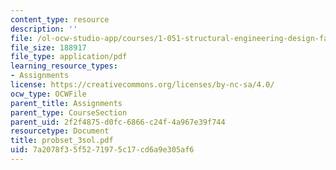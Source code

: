 ```yaml
---
content_type: resource
description: ''
file: /ol-ocw-studio-app/courses/1-051-structural-engineering-design-fall-2003/7a2078f35f5271975c17cd6a9e305af6_probset_3sol.pdf
file_size: 188917
file_type: application/pdf
learning_resource_types:
- Assignments
license: https://creativecommons.org/licenses/by-nc-sa/4.0/
ocw_type: OCWFile
parent_title: Assignments
parent_type: CourseSection
parent_uid: 2f2f4875-d0fc-6866-c24f-4a967e39f744
resourcetype: Document
title: probset_3sol.pdf
uid: 7a2078f3-5f52-7197-5c17-cd6a9e305af6
---
```

